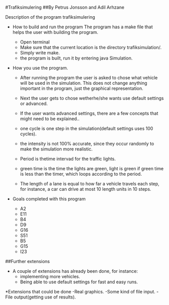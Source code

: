 #Trafiksimulering
##By Petrus Jonsson and Adil Arhzane

Description of the program trafiksimulering

* How to build and run the program
The program has a make file that helps the user with building the program.
    - Open terminal
    - Make sure that the current location is the directory trafiksimulation/.
    - Simply write make.
    - the program is built, run it by entering java Simulation.

* How you use the program.
    - After running the program the user is asked to chose what vehicle will be used in the simulation.
This does not change anything important in the program, just the graphical representation.
     - Next the user gets to chose wetherhe/she wants use default settings or advanced.
     - If the user wants advanced settings, there are a few concepts that might need to be explained..

     - one cycle is one step in the simulation(default settings uses 100 cycles).
     - the intensity is not 100% accurate, since they occur randomly to  make the simulation more realistic.
     - Period is thetime intervad for the traffic lights.
     - green time is the time the lights are green, light is green if green time is less than the timer, which loops according to the period.
     - The length of a lane is equal to how far a vehicle travels each step, for instance, a car can drive at most 10 length units in 10 steps.
     
* Goals completed with this program
  - A2
  - E11
  - B4
  - D9
  - G16
  - S51
  - B5
  - G15
  - I23

##Further extensions
* A couple of extensions has already been done, for instance:
  - implementing more vehicles.
  - Being able to use default settings for fast and easy runs.

*Extensions that could be done
-Real graphics.
-Some kind of file input.
-File output(getting use of results).